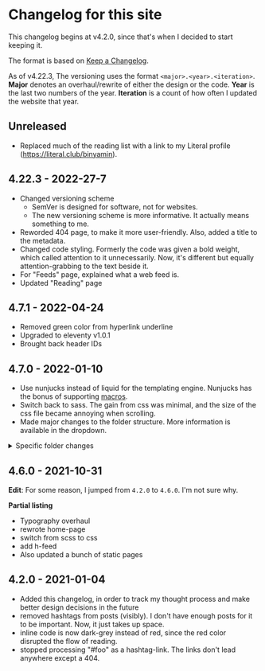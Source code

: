 # Changelog for this site

This changelog begins at v4.2.0, since that's when I decided to start keeping it.

The format is based on [Keep a Changelog](https://keepachangelog.com/en/1.0.0/).

As of v4.22.3, The versioning uses the format `<major>.<year>.<iteration>`. **Major** denotes an overhaul/rewrite of either the design or the code. **Year** is the last two numbers of the year. **Iteration** is a count of how often I updated the website that year.

<!-- Write that what AND why, in order to track my thought process throughout development, and not revert changes left and right. -->

## Unreleased
- Replaced much of the reading list with a link to my Literal profile (https://literal.club/binyamin).

## 4.22.3 - 2022-27-7
- Changed versioning scheme
  - SemVer is designed for software, not for websites.
  - The new versioning scheme is more informative. It actually means something to me.
- Reworded 404 page, to make it more user-friendly. Also, added a title to the metadata.
- Changed code styling. Formerly the code was given a bold weight, which called attention to it unnecessarily. Now, it's different but equally attention-grabbing to the text beside it.
- For "Feeds" page, explained what a web feed is.
- Updated "Reading" page

## 4.7.1 - 2022-04-24
- Removed green color from hyperlink underline
- Upgraded to eleventy v1.0.1
- Brought back header IDs

## 4.7.0 - 2022-01-10
- Use nunjucks instead of liquid for the templating engine. Nunjucks has the bonus of supporting [macros](http://mozilla.github.io/nunjucks/templating.html#macro).
- Switch back to sass. The gain from css was minimal, and the size of the css file became annoying when scrolling.
- Made major changes to the folder structure. More information is available in the dropdown.
<details>
   <summary>Specific folder changes</summary>

  - `/eleventy` -> `/utils` - it's a more generic name, and I'm using this convention with other projects
  - `/html` -> `/src` - the folder isn't just for html; it's for RSS, JSON-feed, XML, and everything on the site except for assets (eg. js, css, images).
  - `/../_data` -> `/../data` - looks better & more uniform when there are fewer folders under the root.
  - Group folders by kind (posts, pages, files):
    - (posts)
      - `/../{blog,micro,wiki}` -> `/../posts/..`
      - `/../archive.njk` -> `/../posts/archive.njk`
    - (pages - standalone HTML)
      - `/../test` -> `/../pages/test`
      - `/../feeds/index.md` -> `/../pages/feeds.md`
    - (files - not HTML)
      - `/../feeds/*.{njk,11ty.js}` -> `/../files/feeds/..`
      - `/../{sitemap.njk,style.11ty.js}` -> `/../files/..`
  - Group markup files which don't produce any output
    - `/../_layouts` -> `/../templates`
    - `/../_includes` -> `/../templates/includes`
</details>

## 4.6.0 - 2021-10-31
<strong>Edit</strong>: For some reason, I jumped from `4.2.0` to `4.6.0`. I'm not sure why.

**Partial listing**
- Typography overhaul
- rewrote home-page
- switch from scss to css
- add h-feed
- Also updated a bunch of static pages

## 4.2.0 - 2021-01-04
- Added this changelog, in order to track my thought process and make better design decisions in the future
- removed hashtags from posts (visibly). I don't have enough posts for it to be important. Now, it just takes up space.
- inline code is now dark-grey instead of red, since the red color disrupted the flow of reading.
- stopped processing "#foo" as a hashtag-link. The links don't lead anywhere except a 404.

